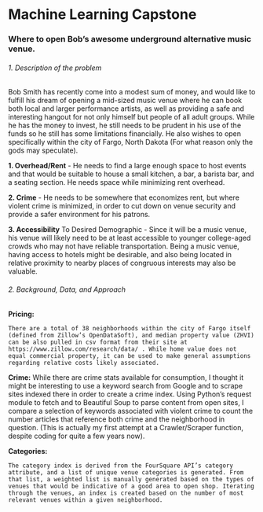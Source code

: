 # Machine Learning Capstone

### Where to open Bob’s awesome underground alternative music venue.


###### 1. Description of the problem

Bob Smith has recently come into a modest sum of money, and would like to fulfill his dream of opening a mid-sized music venue where he can book both local and larger performance artists, as well as providing a safe and interesting hangout for not only himself but people of all adult groups. While he has the money to invest, he still needs to be prudent in his use of the funds so he still has some limitations financially.  He also wishes to open specifically within the city of Fargo, North Dakota (For what reason only the gods may speculate).

**1. Overhead/Rent** - He needs to find a large enough space to host events and that would be suitable to house a small kitchen, a bar, a barista bar, and a seating section. He needs space while minimizing rent overhead.

**2. Crime** - He needs to be somewhere that economizes rent, but where violent crime is minimized, in order to cut down on venue security and provide a safer environment for his patrons.

**3. Accessibility** To Desired Demographic - Since it will be a music venue, his venue will likely need to be at least accessible to younger college-aged crowds who may not have reliable transportation. Being a music venue, having access to hotels might be desirable, and also being located in relative proximity to nearby places of congruous interests may also be valuable.

###### 2. Background, Data, and Approach

**Pricing:**

	There are a total of 38 neighborhoods within the city of Fargo itself (defined from Zillow’s OpenDataSoft), and median property value (ZHVI) can be also pulled in csv format from their site at https://www.zillow.com/research/data/ . While home value does not equal commercial property, it can be used to make general assumptions regarding relative costs likely associated.

**Crime:** 
	While there are crime stats available for consumption, I thought it might be interesting to use a keyword search from Google and to scrape sites indexed there in order to create a crime index. Using Python’s request module to fetch and to Beautiful Soup to parse content from open sites, I compare a selection of keywords associated with violent crime to count the number articles that reference both crime and the neighborhood in question. (This is actually my first attempt at a Crawler/Scraper function, despite coding for quite a few years now).

**Categories:**

	The category index is derived from the FourSquare API’s category attribute, and a list of unique venue categories is generated. From that list, a weighted list is manually generated based on the types of venues that would be indicative of a good area to open shop. Iterating through the venues, an index is created based on the number of most relevant venues within a given neighborhood.